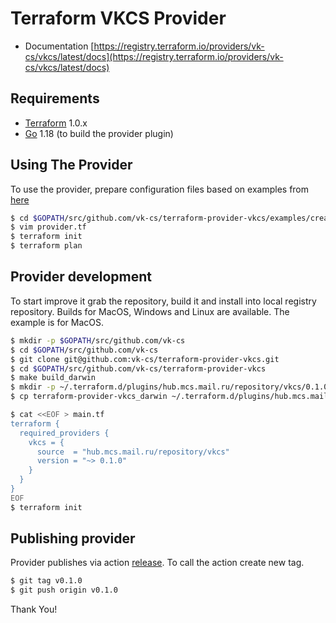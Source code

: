 Terraform VKCS Provider
============================

* Documentation [https://registry.terraform.io/providers/vk-cs/vkcs/latest/docs](https://registry.terraform.io/providers/vk-cs/vkcs/latest/docs)

Requirements
------------

-	[Terraform](https://www.terraform.io/downloads.html) 1.0.x
-	[Go](https://golang.org/doc/install) 1.18 (to build the provider plugin)

Using The Provider
----------------------
To use the provider, prepare configuration files based on examples from [here](https://github.com/vk-cs/terraform-provider-vkcs/tree/master/examples)

```sh
$ cd $GOPATH/src/github.com/vk-cs/terraform-provider-vkcs/examples/create-vkcs-compute-instance
$ vim provider.tf
$ terraform init
$ terraform plan
```

Provider development
---------------------
To start improve it grab the repository, build it and install into local registry repository.
Builds for MacOS, Windows and Linux are available.
The example is for MacOS.
```sh
$ mkdir -p $GOPATH/src/github.com/vk-cs
$ cd $GOPATH/src/github.com/vk-cs
$ git clone git@github.com:vk-cs/terraform-provider-vkcs.git
$ cd $GOPATH/src/github.com/vk-cs/terraform-provider-vkcs
$ make build_darwin
$ mkdir -p ~/.terraform.d/plugins/hub.mcs.mail.ru/repository/vkcs/0.1.0/darwin_amd64/
$ cp terraform-provider-vkcs_darwin ~/.terraform.d/plugins/hub.mcs.mail.ru/repository/vkcs/0.1.0/darwin_amd64/terraform-provider-vkcs_v0.1.0

$ cat <<EOF > main.tf 
terraform {
  required_providers {
    vkcs = {
      source  = "hub.mcs.mail.ru/repository/vkcs"
      version = "~> 0.1.0"
    }
  }
}
EOF
$ terraform init
```

Publishing provider
-------------------
Provider publishes via action [release](https://github.com/vk-cs/terraform-provider-vkcs/blob/master/.github/workflows/release.yml).
To call the action create new tag.
```sh
$ git tag v0.1.0
$ git push origin v0.1.0
```

Thank You!
